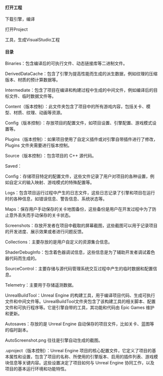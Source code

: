 #### 打开工程

下载引擎，编译

打开Project

工具，生成VisualStudio工程

#### 目录

Binaries：包含编译后的可执行文件、动态链接库等二进制文件。

DerivedDataCache：包含了引擎为提高性能而生成的派生数据，例如纹理的压缩版本、材质的预计算数据等。

Intermediate：包含了项目在编译和构建过程中生成的中间文件，例如编译后的目标文件、临时数据文件等。


Content（版本控制）：此文件夹包含了项目中的所有游戏内容，包括关卡、模型、材质、纹理、动画等资源。

Config（版本控制）：存放项目的配置文件，如项目设置、引擎配置、游戏模式设置等。

Plugins（版本控制）：如果项目使用了自定义插件或对引擎自带插件进行了修改，Plugins 文件夹需要进行版本控制。

Source（版本控制）：包含项目的 C++ 源代码。

Saved：

Config：存储项目特定的配置文件，这些文件记录了用户对项目的各种设置，例如自定义的输入映射、游戏模式的特殊配置等。
   
Logs：包含项目运行过程中产生的日志文件，这些日志记录了引擎和项目在运行时的各种信息，如错误信息、警告信息、系统状态等。
   
Maps：保存用户手动保存的关卡地图备份，这些备份是用户在开发过程中为了防止意外丢失而手动保存的关卡状态。
   
Screenshots：存放开发者在项目中截取的屏幕截图，这些截图可以用于记录项目的开发进度、展示效果或者进行问题反馈。
   
Collections：主要存放的是用户自定义的资源集合信息。
   
ShaderDebugInfo：包含着色器调试信息，这些信息是为了辅助开发者调试着色器代码而生成的。
   
SourceControl：主要存储与源代码管理系统交互过程中产生的临时数据和配置信息。
   
Telemetry：主要用于存储遥测数据。
   
UnrealBuildTool：Unreal Engine 的构建工具，用于编译项目代码、生成可执行文件和中间文件等。UnrealBuildTool文件夹包含了该构建工具的相关脚本、配置文件和可执行程序等。它是引擎自带的工具，其功能和代码由 Epic Games 维护和更新。
   
Autosaves：存放的是 Unreal Engine 自动保存的项目文件，比如关卡、蓝图等的临时副本。
   
AutoScreenshot.png 往往是引擎自动生成的截图。

.uproject（版本控制）：Unreal Engine 项目的核心配置文件，它定义了项目的基本属性和设置，包含了项目的名称、所使用的引擎版本、启用的插件列表、游戏模块信息等关键内容。这些设置决定了项目如何与 Unreal Engine 协同工作，以及项目的基本运行环境和功能特性。













